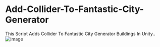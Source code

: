 # Add-Collider-To-Fantastic-City-Generator
This Script Adds Collider To Fantastic City Generator Buildings In Unity..
![image](https://github.com/user-attachments/assets/93ca3733-ef65-4438-8b73-3c39f796589b)
